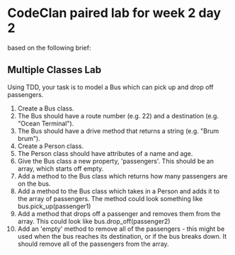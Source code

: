 # CodeClan paired lab for week 2 day 2
based on the following brief:

## Multiple Classes Lab
Using TDD, your task is to model a Bus which can pick up and drop off passengers.

1. Create a Bus class.
2. The Bus should have a route number (e.g. 22) and a destination (e.g. "Ocean Terminal").
3. The Bus should have a drive method that returns a string (e.g. "Brum brum").
4. Create a Person class.
5. The Person class should have attributes of a name and age.
6. Give the Bus class a new property, 'passengers'. This should be an array, which starts off empty.
7. Add a method to the Bus class which returns how many passengers are on the bus.
8. Add a method to the Bus class which takes in a Person and adds it to the array of passengers. The method could look something like bus.pick_up(passenger1)
9. Add a method that drops off a passenger and removes them from the array. This could look like bus.drop_off(passenger2)
10. Add an 'empty' method to remove all of the passengers - this might be used when the bus reaches its destination, or if the bus breaks down. It should remove all of the passengers from the array.

